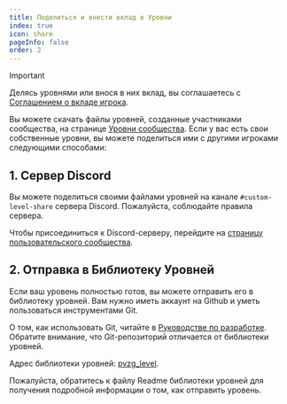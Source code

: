 ```yaml
---
title: Поделиться и внести вклад в Уровни
index: true
icon: share
pageInfo: false
order: 2
---
```


> [!important]
> Делясь уровнями или внося в них вклад, вы соглашаетесь с [Соглашением о вкладе игрока](/en/instructions/Submisson).

Вы можете скачать файлы уровней, созданные участниками сообщества, на странице [Уровни сообщества](/en/custom-level/). Если у вас есть свои собственные уровни, вы можете поделиться ими с другими игроками следующими способами:

## 1. Сервер Discord

Вы можете поделиться своими файлами уровней на канале `#custom-level-share` сервера Discord. Пожалуйста, соблюдайте правила сервера.

Чтобы присоединиться к Discord-серверу, перейдите на [страницу пользовательского сообщества](/en/contribution/).

## 2. Отправка в Библиотеку Уровней

Если ваш уровень полностью готов, вы можете отправить его в библиотеку уровней. Вам нужно иметь аккаунт на Github и уметь пользоваться инструментами Git.

О том, как использовать Git, читайте в [Руководстве по разработке](/en/guide/webGuide). Обратите внимание, что Git-репозиторий отличается от библиотеки уровней.

Адрес библиотеки уровней: [pvzg_level](https://github.com/Gzh0821/pvzg_level).

Пожалуйста, обратитесь к файлу Readme библиотеки уровней для получения подробной информации о том, как отправить уровень.
